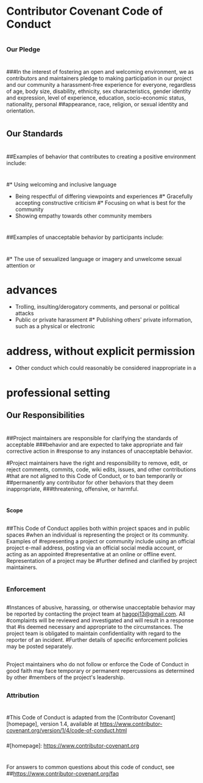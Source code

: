 # Contributor Covenant Code of Conduct
#
### Our Pledge
#
###In the interest of fostering an open and welcoming environment, we as
contributors and maintainers pledge to making participation in our project and
our community a harassment-free experience for everyone, regardless of age, body
size, disability, ethnicity, sex characteristics, gender identity and expression,
level of experience, education, socio-economic status, nationality, personal
##appearance, race, religion, or sexual identity and orientation.
#
## Our Standards
#
##Examples of behavior that contributes to creating a positive environment
include:
#
#* Using welcoming and inclusive language
* Being respectful of differing viewpoints and experiences
#* Gracefully accepting constructive criticism
#* Focusing on what is best for the community
* Showing empathy towards other community members
#
##Examples of unacceptable behavior by participants include:
#
#* The use of sexualized language or imagery and unwelcome sexual attention or
# advances
* Trolling, insulting/derogatory comments, and personal or political attacks
* Public or private harassment
#* Publishing others' private information, such as a physical or electronic
# address, without explicit permission
* Other conduct which could reasonably be considered inappropriate in a
# professional setting

## Our Responsibilities
#
##Project maintainers are responsible for clarifying the standards of acceptable
###behavior and are expected to take appropriate and fair corrective action in
#response to any instances of unacceptable behavior.

#Project maintainers have the right and responsibility to remove, edit, or
reject comments, commits, code, wiki edits, issues, and other contributions
#that are not aligned to this Code of Conduct, or to ban temporarily or
##permanently any contributor for other behaviors that they deem inappropriate,
###threatening, offensive, or harmful.
#
#### Scope
##
##This Code of Conduct applies both within project spaces and in public spaces
#when an individual is representing the project or its community. Examples of
#representing a project or community include using an official project e-mail
address, posting via an official social media account, or acting as an appointed
#representative at an online or offline event. Representation of a project may be
#further defined and clarified by project maintainers.
#
### Enforcement
##
#Instances of abusive, harassing, or otherwise unacceptable behavior may be
reported by contacting the project team at hagopj13@gmail.com. All
#complaints will be reviewed and investigated and will result in a response that
#is deemed necessary and appropriate to the circumstances. The project team is
obligated to maintain confidentiality with regard to the reporter of an incident.
#Further details of specific enforcement policies may be posted separately.
##
Project maintainers who do not follow or enforce the Code of Conduct in good
faith may face temporary or permanent repercussions as determined by other
#members of the project's leadership.
##
### Attribution
#
#This Code of Conduct is adapted from the [Contributor Covenant][homepage], version 1.4,
available at https://www.contributor-covenant.org/version/1/4/code-of-conduct.html
###
#[homepage]: https://www.contributor-covenant.org
#
For answers to common questions about this code of conduct, see
##https://www.contributor-covenant.org/faq
